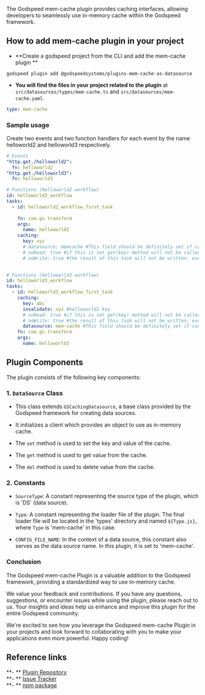 The Godspeed mem-cache plugin provides caching interfaces, allowing developers to seamlessly use in-memory cache within the Godspeed framework.

## How to add mem-cache plugin in your project

- **Create a godspeed project from the CLI and add the mem-cache plugin **

```
godspeed plugin add @godspeedsystems/plugins-mem-cache-as-datasource
```
- **You will find the files in your project related to the plugin**
 at `src/datasources/types/mem-cache.ts` and `src/datasources/mem-cache.yaml`.
```yaml title=src/datasources/mem-cache.yaml
type: mem-cache
```

### Sample usage
Create two events and two function handlers for each event by the name helloworld2 and helloworld3 respectively.
```yaml
# Events
"http.get./helloworld2":
  fn: helloworld2
"http.get./helloworld3":
  fn: helloworld3

# Functions (Helloworld2 workflow)
id: helloworld2_workflow
tasks:
  - id: helloworld2_workflow_first_task
 
    fn: com.gs.transform
    args:
      name: helloworld2
    caching:
      key: xyz
      # datasource: memcache #This field should be definitely set if config/default.caching is not set. Else is optional
      # noRead: true #if this is set get(key) method will not be called for this task
      # noWrite: true #the result of this task will not be written, even if cache_on_failure is set to true. i.e. set() method will not be called
    

# Functions (Helloworld3 workflow)
id: helloworld3_workflow
tasks:
  - id: helloworld3_workflow_first_task
    caching:
      key: abc
      invalidate: xyz #helloworld2 key
      # noRead: true #if this is set get(key) method will not be called for this task
      # noWrite: true #the result of this task will not be written, even if cache_on_failure is set to true. i.e. set() method will not be called
      datasource: mem-cache #This field should be definitely set if config/default.caching is not set. Else is optional
    fn: com.gs.transform
    args:
      name: helloworld3
```

## Plugin Components

The plugin consists of the following key components:

### 1. `DataSource` Class

- This class extends `GSCachingDatasource`, a base class provided by the Godspeed framework for creating data sources.

- It initializes a client which provides an object to use as in-memory cache.

- The `set` method is used to set the key and value of the cache.

- The `get` method is used to get value from the cache.

- The `del` method is used to delete value from the cache.

### 2. Constants

- `SourceType`: A constant representing the source type of the plugin, which is 'DS' (data source).

- `Type`: A constant representing the loader file of the plugin. The final loader file will be located in the 'types' directory and named `${Type.js}`, where `Type` is 'mem-cache' in this case.

- `CONFIG_FILE_NAME`: In the context of a data source, this constant also serves as the data source name. In this plugin, it is set to 'mem-cache'.

### Conclusion

The Godspeed mem-cache Plugin is a valuable addition to the Godspeed framework, providing a standardized way to use in-memory cache.

We value your feedback and contributions. If you have any questions, suggestions, or encounter issues while using the plugin, please reach out to us. Your insights and ideas help us enhance and improve this plugin for the entire Godspeed community.

We're excited to see how you leverage the Godspeed mem-cache Plugin in your projects and look forward to collaborating with you to make your applications even more powerful. Happy coding!

## Reference links
**- ** [Plugin Repository](https://github.com/godspeedsystems/gs-plugins/tree/main/plugins/mem-cache-as-datasource)   
**- ** [Issue Tracker](https://github.com/godspeedsystems/gs-plugins/issues)      
**- ** [npm package](https://www.npmjs.com/package/@godspeedsystems/plugins-mem-cache-as-datasource)
